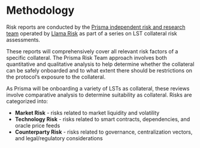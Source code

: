 # Methodology

Risk reports are conducted by the [Prisma independent risk and research team](https://twitter.com/PrismaRisk) operated by [Llama Risk](https://twitter.com/LlamaRisk) as part of a series on LST collateral risk assessments.

These reports will comprehensively cover all relevant risk factors of a specific collateral. The Prisma Risk Team approach involves both quantitative and qualitative analysis to help determine whether the collateral can be safely onboarded and to what extent there should be restrictions on the protocol’s exposure to the collateral.

As Prisma will be onboarding a variety of LSTs as collateral, these reviews involve comparative analysis to determine suitability as collateral. Risks are categorized into:

*   **Market Risk** - risks related to market liquidity and volatility
*   **Technology Risk** - risks related to smart contracts, dependencies, and oracle price feeds
*   **Counterparty Risk** - risks related to governance, centralization vectors, and legal/regulatory considerations
    
